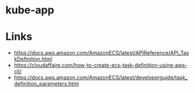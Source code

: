 # kube-app

# Links
- https://docs.aws.amazon.com/AmazonECS/latest/APIReference/API_TaskDefinition.html
- https://cloudaffaire.com/how-to-create-ecs-task-definition-using-aws-cli/
- https://docs.aws.amazon.com/AmazonECS/latest/developerguide/task_definition_parameters.html
